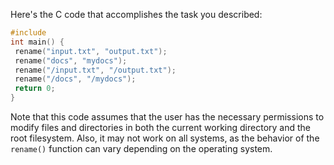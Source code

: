 Here's the C code that accomplishes the task you described:
```c
#include 
int main() {
 rename("input.txt", "output.txt");
 rename("docs", "mydocs");
 rename("/input.txt", "/output.txt");
 rename("/docs", "/mydocs");
 return 0;
}
```
Note that this code assumes that the user has the necessary permissions to modify files and directories in both the current working directory and the root filesystem. Also, it may not work on all systems, as the behavior of the `rename()` function can vary depending on the operating system.


